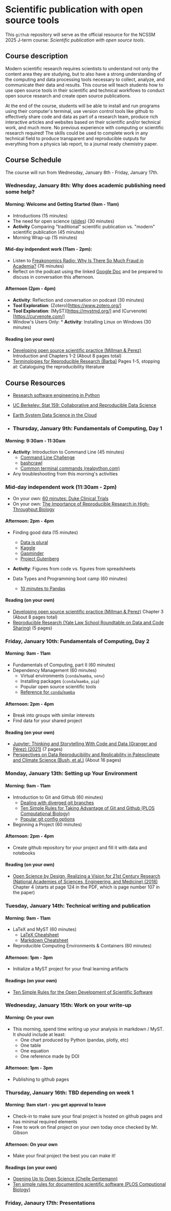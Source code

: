 #  Scientific publication with open source tools

This `github` repository will serve as the official resource for the NCSSM 2025 J-term course: *Scientific publication with open source tools*.

## Course description
Modern scientific research requires scientists to understand not only the content area they are studying, but to also have a strong understanding of the computing and data processing tools necessary to collect, analyze, and communicate their data and results. This course will teach students how to use open source tools in their scientific and technical workflows to conduct open source research and create open source publications.

At the end of the course, students will be able to install and run programs using their computer's terminal, use version control tools like github to effectively share code and data as part of a research team, produce rich interactive articles and websites based on their scientific and/or technical work, and much more. No previous experience with computing or scientific research required! The skills could be used to complete work in any technical field to produce transparent and reproducible outputs for everything from a physics lab report, to a journal ready chemistry paper. 

## Course Schedule
The course will run from Wednesday, January 8th - Friday, January 17th.

### Wednesday, January 8th: Why does academic publishing need some help?

#### Morning: Welcome and Getting Started (9am - 11am)
* Introductions (15 minutes)
* The need for open science ([slides](https://docs.google.com/presentation/d/1NzRybc7jhYV9KMoZM95LAieRbF_vXwBPM4LE_I2BVkA/edit?usp=sharing)) (30 minutes)
* **Activity** Comparing "traditional" scientific publication vs. "modern" scientific publication (45 minutes)
* Morning Wrap-up (15 minutes)

#### Mid-day indpendent work (11am - 2pm):
* Listen to [Freakonomics Radio: Why Is There So Much Fraud in Academia?](https://freakonomics.com/podcast/why-is-there-so-much-fraud-in-academia-update/) (76 minutes)
* Reflect on the podcast using the linked [Google Doc](https://docs.google.com/document/d/1hP5tdrW2RkEJGFLkyXaXCgG2uU5WEsh7kjQX7Fn8G8s/edit?usp=sharing) and be prepared to discuss in conversation this afternoon.

#### Afternoon (2pm - 4pm)
* **Activity**: Reflection and conversation on podcast (30 minutes)
* **Tool Exploration**: (Zotero)[https://www.zotero.org/]
* **Tool Exploration**: (MyST)[https://mystmd.org/] and (Curvenote)[https://curvenote.com/]
* Window's Users Only: * **Activity**: Installing Linux on Windows (30 minutes)

#### Reading (on your own)
* [Developing open source scientific practice (Millman & Perez)](https://berkeley-stat159-f17.github.io/stat159-f17/_static/ref/millman-perez.pdf) Introduction and Chapters 1-2 (About 8 pages total)
* [Terminologies for Reproducible Research (Barba)](https://arxiv.org/pdf/1802.03311.pdf) Pages 1-5, stopping at: Cataloguing the reproducibility literature

## Course Resources
* [Research software engineering in Python](https://merely-useful.tech/py-rse/getting-started.html)
* [UC Berkeley: Stat 159: Collaborative and Reproducible Data Science](https://ucb-stat-159-s22.github.io/site/overview.html)
* [Earth System Data Science in the Cloud](http://ncics-earth-system-data-science-b4e01a0.s3-website-us-east-1.amazonaws.com/module_0/overview/)

* ### Thursday, January 9th: Fundamentals of Computing, Day 1

#### Morning: 9:30am - 11:30am
* **Activity**: Introduction to Command Line (45 minutes)
    * [Command Line Challenge](https://cmdchallenge.com)
    * [bashcrawl](https://gitlab.com/slackermedia/bashcrawl)
    * [Common terminal commands (realpython.com)](https://realpython.com/terminal-commands/#learn-basic-terminal-commands)
* Any troubleshooting from this morning's activities

### Mid-day independent work (11:30am - 2pm)
* On your own: [60 minutes: Duke Clinical Trials](https://www.youtube.com/watch?v=W5sZTNPMQRM)
* On your own: [The Importance of Reproducible Research in High-Throughput Biology](https://www.youtube.com/watch?v=8QJfNS7XXwA)

#### Afternoon: 2pm - 4pm
* Finding good data (15 minutes)
    * [Data is plural](https://www.data-is-plural.com/)
    * [Kaggle](https://www.kaggle.com)
    * [Gapminder](https://www.gapminder.org/)
    * [Project Gutenberg](https://www.gutenberg.org/)

* **Activity**: Figures from code vs. figures from spreadsheets
  
* Data Types and Programming boot camp (60 minutes)
  *  [10 minutes to Pandas](https://pandas.pydata.org/docs/user_guide/10min.html#merge)

#### Reading (on your own)
* [Developing open source scientific practice (Millman & Perez)](https://berkeley-stat159-f17.github.io/stat159-f17/_static/ref/millman-perez.pdf) Chapter 3 (About 8 pages total)
* [Reproducible Research (Yale Law School Roundtable on Data and Code Sharing)](https://ieeexplore.ieee.org/stamp/stamp.jsp?tp=&arnumber=5562471) (5 pages)

### Friday, January 10th: Fundamentals of Computing, Day 2

#### Morning: 9am - 11am
* Fundamentals of Computing, part II (60 minutes)
* Dependency Management (60 minutes)
    * Virtual environments (`conda`/`mamba`, `venv`)
    * Installing packages (`conda`/`mamba`, `pip`)
    * Popular open source scientific tools
    * [Reference for `conda`/`mamba`](https://docs.conda.io/projects/conda/en/latest/commands/index.html)

#### Afternoon: 2pm - 4pm
* Break into groups with similar interests
* Find data for your shared project

#### Reading (on your own)
* [Jupyter: Thinking and Storytelling With Code and Data (Granger and Pérez) (2021)](https://ieeexplore.ieee.org/stamp/stamp.jsp?tp=&arnumber=9387490) (7 pages)
* [Perspectives on Data Reproducibility and Replicability in Paleoclimate and Climate Science (Bush, et al.)](https://hdsr.mitpress.mit.edu/pub/dijwtzza/release/1) (About 16 pages)

### Monday, January 13th: Setting up Your Environment

#### Morning: 9am - 11am
* Introduction to Git and Github (60 minutes)
    * [Dealing with diverged git branches](https://jvns.ca/blog/2024/02/01/dealing-with-diverged-git-branches/)
    * [Ten Simple Rules for Taking Advantage of Git and Github (PLOS Computational Biology)](https://journals.plos.org/ploscompbiol/article?id=10.1371/journal.pcbi.1004947)
    * [Popular git config options](https://jvns.ca/blog/2024/02/16/popular-git-config-options/)
* Beginning a Project (60 minutes)

#### Afternoon: 2pm - 4pm
* Create github repository for your project and fill it with data and notebooks

#### Reading (on your own)
* [Open Science by Design, Realizing a Vision for 21st Century Research (National Academies of Sciences, Engineering, and Medicine) (2018)](https://www.ncbi.nlm.nih.gov/books/NBK525417/pdf/Bookshelf_NBK525417.pdf) Chapter 4 (starts at page 124 in the PDF, which is page number 107 in the paper)

### Tuesday, January 14th: Technical writing and publication

#### Morning: 9am - 11am
* LaTeX and MyST (60 minutes)
  * [LaTeX Cheatsheet](https://katex.org/docs/supported.html)
  * [Markdown Cheatsheet](https://www.markdownguide.org/cheat-sheet/)
* Reproducible Computing Environments & Containers (60 minutes)

#### Afternoon: 1pm - 3pm
* Initialize a MyST project for your final learning artifacts

#### Readings (on your own)
* [Ten Simple Rules for the Open Development of Scientific Software](https://journals.plos.org/ploscompbiol/article?id=10.1371/journal.pcbi.1002802)

### Wednesday, January 15th: Work on your write-up

#### Morning: On your own
* This morning, spend time writing up your analysis in markdown / MyST. It should include at least:
  * One chart produced by Python (pandas, plotly, etc)
  * One table
  * One equation
  * One reference made by DOI
 
#### Afternoon: 1pm - 3pm
* Publishing to github pages

### Thursday, January 16th: TBD depending on week 1

#### Morning: 9am start - you get approval to leave
* Check-in to make sure your final project is hosted on github pages and has minimal required elements
* Free to work on final project on your own today once checked by Mr. Gibson

#### Afternoon: On your own
* Make your final project the best you can make it!

#### Readings (on your own)
* [Opening Up to Open Science (Chelle Gentemann)](https://issues.org/opening-up-open-science-gentemann-erdmann-kroeger/)
* [Ten simple rules for documenting scientific software (PLOS Computional Biology)](https://journals.plos.org/ploscompbiol/article?id=10.1371/journal.pcbi.1006561)

### Friday, Janaury 17th: Presentations

